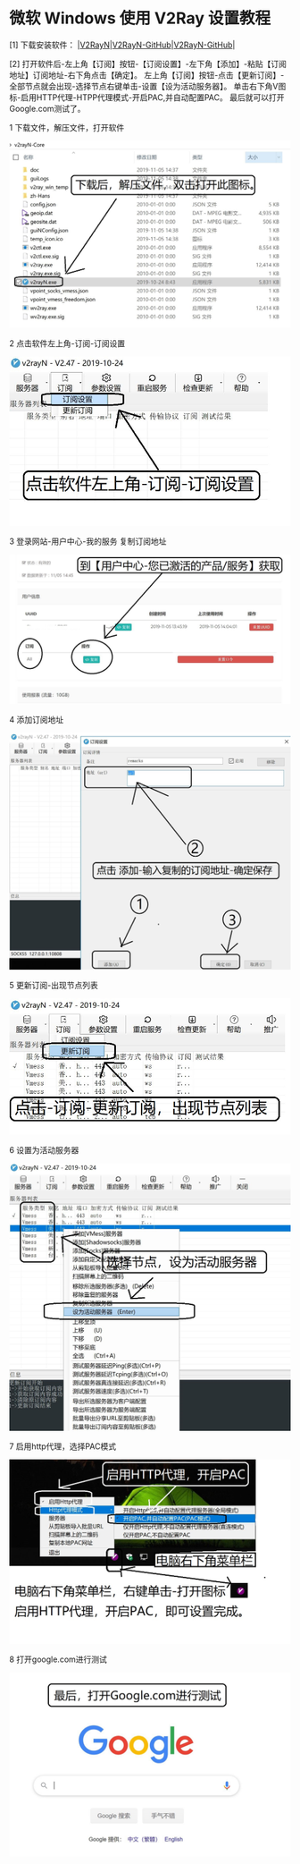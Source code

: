 # 微软 Windows 使用 V2Ray 设置教程

[1] 下载安装软件： |[V2RayN](http://d.v2server.ga/v2.zip)|[V2RayN-GitHub](https://github.com/V2Server/V2Ray/raw/master/v2rayN-Core.zip)|[V2RayN-GitHub](https://github.com/2dust/v2rayN/releases)|

[2] 打开软件后-左上角【订阅】按钮-【订阅设置】-左下角【添加】-粘贴【订阅地址】订阅地址-右下角点击【确定】。 左上角【订阅】按钮-点击【更新订阅】-全部节点就会出现-选择节点右键单击-设置【设为活动服务器】。 单击右下角V图标-启用HTTP代理-HTPP代理模式-开启PAC,并自动配置PAC。 最后就可以打开Google.com测试了。

1 下载文件，解压文件，打开软件

![](/img/w1.JPG)

2 点击软件左上角-订阅-订阅设置

![](/img/w2.JPG)

3 登录网站-用户中心-我的服务 复制订阅地址

![](/img/w4.JPG)

4 添加订阅地址

![](/img/w3.JPG)

5 更新订阅-出现节点列表

![](/img/w5.JPG)

6 设置为活动服务器

![](/img/w6.JPG)

7 启用http代理，选择PAC模式

![](/img/w7.JPG)

8 打开google.com进行测试

![](/img/w8.JPG)
